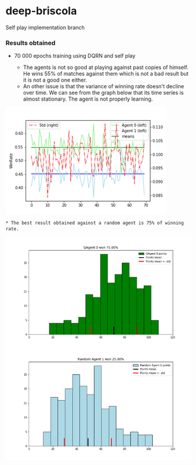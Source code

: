 # deep-briscola

Self play implementation branch



### Results obtained

* 70 000 epochs training using DQRN and self play

	* The agents is not so good at playing against past copies of himself. He wins 55% of matches against them which is not a bad result but it is not a good one either.
	* An other issue is that the variance of winning rate doesn't decline over time. We can see from the graph below that its time series is almost stationary. The agent is not properly learning.

<img src="Training 70000 epochs/Graphics/last.png" align="middle" />

	* The best result obtained against a random agent is 75% of winning rate.

<img src="Training 70000 epochs/Graphics/againstRandom_58000_QAgent.png" align="middle" width=500 height = 300 />
<img src="Training 70000 epochs/Graphics/againstRandom_58000_Random Agent.png" align="middle" width=500 height = 300/>


